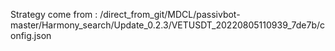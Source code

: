 Strategy come from : /direct_from_git/MDCL/passivbot-master/Harmony_search/Update_0.2.3/VETUSDT_20220805110939_7de7b/config.json